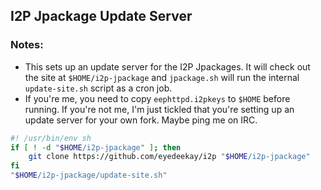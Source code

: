 I2P Jpackage Update Server
--------------------------

### Notes:

 - This sets up an update server for the I2P Jpackages. It will check out the
  site at `$HOME/i2p-jpackage` and `jpackage.sh` will run the internal
  `update-site.sh` script as a cron job.
 - If you're me, you need to copy `eephttpd.i2pkeys` to `$HOME` before running.
  If you're not me, I'm just tickled that you're setting up an update server for
  your own fork. Maybe ping me on IRC.

```bash
#! /usr/bin/env sh
if [ ! -d "$HOME/i2p-jpackage" ]; then
	git clone https://github.com/eyedeekay/i2p "$HOME/i2p-jpackage"
fi
"$HOME/i2p-jpackage/update-site.sh"
```

